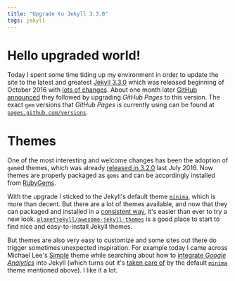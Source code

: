 ```yaml
---
title: "Upgrade to Jekyll 3.3.0"
tags: jekyll
---
```


# Hello upgraded world!

Today I spent some time tiding up my environment in order to update
the site to the latest and greatest [Jekyll 3.3.0] which was released
beginning of October 2016 with [lots of changes]. About one month
later [GitHub announced] they followed by upgrading _GitHub Pages_ to
this version. The exact `gem` versions that _GitHub Pages_ is
currently using can be found at [`pages.github.com/versions`].

[Jekyll 3.3.0]: https://jekyllrb.com/news/2016/10/06/jekyll-3-3-is-here/
[lots of changes]: https://jekyllrb.com/docs/history/#v3-3-0
[GitHub announced]: https://github.com/blog/2277-what-s-new-in-github-pages-with-jekyll-3-3
[`pages.github.com/versions`]: https://pages.github.com/versions/

# Themes

One of the most interesting and welcome changes has been the adoption
of `gem`ed themes, which was already [released in 3.2.0] last July
2016. Now themes are properly packaged as `gems` and can be
accordingly installed from [RubyGems].

[released in 3.2.0]: https://jekyllrb.com/news/2016/07/26/jekyll-3-2-0-released/
[RubyGems]: https://rubygems.org

With the upgrade I sticked to the Jekyll's default theme [`minima`],
which is more than decent. But there are a lot of themes available,
and now that they can packaged and installed in a [consistent way],
it's easier than ever to try a new look.
[`planetjekyll/awesome-jekyll-themes`] is a good place to start to
find nice and easy-to-install Jekyll themes.

[`minima`]: https://github.com/jekyll/minima
[consistent way]: http://jekyllrb.com/docs/themes
[`planetjekyll/awesome-jekyll-themes`]: https://github.com/planetjekyll/awesome-jekyll-themes

But themes are also very easy to customize and some sites out there
do trigger sometimes unexpected inspiration. For example today I came
across Michael Lee's [Simple] theme while searching about how to
[integrate _Google Analytics_] into Jekyll (which turns out it's
[taken care of] by the default [`minima`] theme mentioned above). I
like it a lot.

[Simple]: https://michaelsoolee.com/about/#colophon
[integrate _Google Analytics_]: https://michaelsoolee.com/google-analytics-jekyll/
[taken care of]: https://github.com/jekyll/minima#enabling-google-analytics